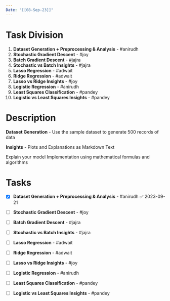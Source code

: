 ```yaml
---
Date: "[[08-Sep-23]]"
---
```

# Task Division

1. **Dataset Generation + Preprocessing & Analysis** - #anirudh 
2. **Stochastic Gradient Descent** - #joy
3. **Batch Gradient Descent** - #jajra
4. **Stochastic vs Batch Insights** - #jajra
5. **Lasso Regression** - #adwait
6. **Ridge Regression** - #adwait
7. **Lasso vs Ridge Insights** - #joy
8. **Logistic Regression** - #anirudh
9. **Least Squares Classification** - #pandey
10. **Logistic vs Least Squares Insights** - #pandey


# Description

**Dataset Generation** - Use the sample dataset to generate 500 records of data

**Insights** - Plots and Explanations as Markdown Text

Explain your model Implementation using mathematical formulas and algorithms


#  Tasks

- [x] **Dataset Generation + Preprocessing & Analysis** - #anirudh ✅ 2023-09-21
- [ ] **Stochastic Gradient Descent** - #joy
- [ ] **Batch Gradient Descent** - #jajra
- [ ] **Stochastic vs Batch Insights** - #jajra
- [ ] **Lasso Regression** - #adwait
- [ ] **Ridge Regression** - #adwait
- [ ] **Lasso vs Ridge Insights** - #joy
- [ ] **Logistic Regression** - #anirudh
- [ ] **Least Squares Classification** - #pandey
- [ ] **Logistic vs Least Squares Insights** - #pandey


